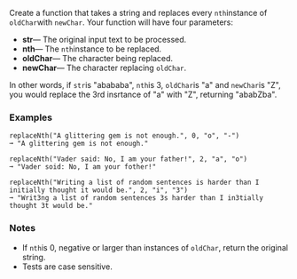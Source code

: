 Create a function that takes a string and replaces every `nth`instance of `oldChar`with `newChar`. Your function will have four parameters:

*   **str**— The original input text to be processed.
*   **nth**— The `nth`instance to be replaced.
*   **oldChar**— The character being replaced.
*   **newChar**— The character replacing `oldChar`.

In other words, if `str`is "abababa", `nth`is 3, `oldChar`is "a" and `newChar`is "Z", you would replace the 3rd insrtance of "a" with "Z", returning "ababZba".


### Examples ###
    replaceNth("A glittering gem is not enough.", 0, "o", "-")
    ➞ "A glittering gem is not enough."

    replaceNth("Vader said: No, I am your father!", 2, "a", "o")
    ➞ "Vader soid: No, I am your fother!"

    replaceNth("Writing a list of random sentences is harder than I initially thought it would be.", 2, "i", "3")
    ➞ "Writ3ng a list of random sentences 3s harder than I in3tially thought 3t would be."


### Notes ###
*   If `nth`is 0, negative or larger than instances of `oldChar`, return the original string.
*   Tests are case sensitive.